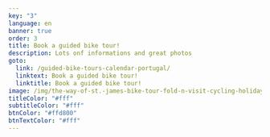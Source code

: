 ```yaml
---
key: "3"
language: en
banner: true
order: 3
title: Book a guided bike tour!
description: Lots onf informations and great photos
goto:
  link: /guided-bike-tours-calendar-portugal/
  linktext: Book a guided bike tour!
  linktitle: Book a guided bike tour!
image: /img/the-way-of-st.-james-bike-tour-fold-n-visit-cycling-holidays-3582-1280x853-1-.jpg
titleColor: "#fff"
subtitleColor: "#fff"
btnColor: "#ffd800"
btnTextColor: "#fff"
---
```

